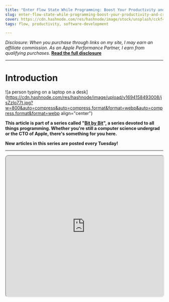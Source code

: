 ```yaml
---
title: "Enter Flow State While Programming: Boost Your Productivity and Creativity"
slug: enter-flow-state-while-programming-boost-your-productivity-and-creativity
cover: https://cdn.hashnode.com/res/hashnode/image/stock/unsplash/cckf4TsHAuw/upload/b8d846d44680f287ea5580afd2e56573.jpeg
tags: flow, productivity, software-development

---
```


*Disclosure: When you purchase through links on my site, I may earn an affiliate commission. As an Apple Performance Partner, I earn from qualifying purchases.* [**Read the full disclosure**](https://scrappedscript.com/disclaimers)

---

# Introduction

![a person typing on a laptop on a desk](https://cdn.hashnode.com/res/hashnode/image/upload/v1694158493008/jsZzIo77t.jpg?w=800&auto=compress&auto=compress,format&format=webp&auto=compress,format&format=webp align="center")

**This article is part of a series called "**[**Bit by Bit**](https://scrappedscript.com/series/bit-by-bit)**", a series devoted to all things programming. Whether you're still a computer science undergrad or the CTO of Apple, there's something for you here.**

**New articles in this series are posted every Tuesday!**

---

<iframe id="embedPlayer" src="https://embed.music.apple.com/us/playlist/highsnobietys-40-best-kanye-west-songs/pl.cd6cbb57ac9548a99d5fc83eddc5a479?app=music&amp;itsct=music_box_player&amp;itscg=30200&amp;at=1000l3bi6&amp;ls=1&amp;theme=dark" height="450px" sandbox="allow-forms allow-popups allow-same-origin allow-scripts allow-top-navigation-by-user-activation" style="width:100%;max-width:660px;overflow:hidden;border-radius:10px;transform:translateZ(0px);animation:2s ease 0s 6 normal none running loading-indicator;background-color:rgb(228, 228, 228)"></iframe>